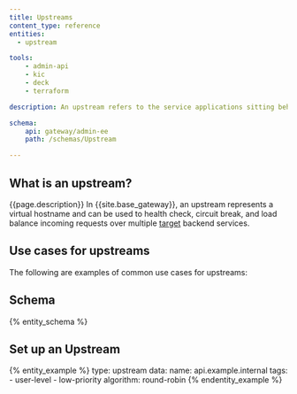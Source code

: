 ```yaml
---
title: Upstreams
content_type: reference
entities:
  - upstream

tools:
    - admin-api
    - kic
    - deck
    - terraform

description: An upstream refers to the service applications sitting behind Kong Gateway, to which client requests are forwarded.

schema:
    api: gateway/admin-ee
    path: /schemas/Upstream

---
```


## What is an upstream?

{{page.description}} In {{site.base_gateway}}, an upstream represents a virtual hostname and can be used to health check, circuit break, and load balance incoming requests over multiple [target](/gateway/entities/target/) backend services.

## Use cases for upstreams

The following are examples of common use cases for upstreams:

## Schema

{% entity_schema %}

## Set up an Upstream

{% entity_example %}
type: upstream
data:
    name: api.example.internal
    tags:
      - user-level
      - low-priority
    algorithm: round-robin
{% endentity_example %}
